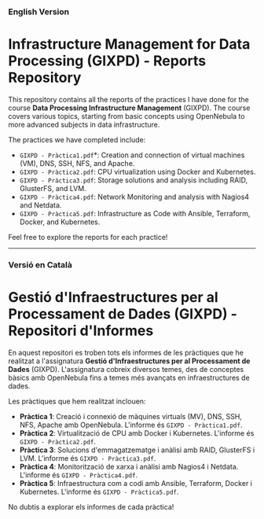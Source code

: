 ### English Version

# Infrastructure Management for Data Processing (GIXPD) - Reports Repository

This repository contains all the reports of the practices I have done for the course **Data Processing Infrastructure Management** (GIXPD). The course covers various topics, starting from basic concepts using OpenNebula to more advanced subjects in data infrastructure. 

The practices we have completed include:

- `GIXPD - Pràctica1.pdf`*: Creation and connection of virtual machines (VM), DNS, SSH, NFS, and Apache. 
- `GIXPD - Pràctica2.pdf`: CPU virtualization using Docker and Kubernetes. 
- `GIXPD - Pràctica3.pdf`: Storage solutions and analysis including RAID, GlusterFS, and LVM. 
- `GIXPD - Pràctica4.pdf`: Network Monitoring and analysis with Nagios4 and Netdata. 
- `GIXPD - Pràctica5.pdf`: Infrastructure as Code with Ansible, Terraform, Docker, and Kubernetes. 

Feel free to explore the reports for each practice!

---

### Versió en Català

# Gestió d'Infraestructures per al Processament de Dades (GIXPD) - Repositori d'Informes

En aquest repositori es troben tots els informes de les pràctiques que he realitzat a l'assignatura **Gestió d'Infraestructures per al Processament de Dades** (GIXPD). L'assignatura cobreix diversos temes, des de conceptes bàsics amb OpenNebula fins a temes més avançats en infraestructures de dades.

Les pràctiques que hem realitzat inclouen:

- **Pràctica 1**: Creació i connexió de màquines virtuals (MV), DNS, SSH, NFS, Apache amb OpenNebula. L'informe és `GIXPD - Pràctica1.pdf`.
- **Pràctica 2**: Virtualització de CPU amb Docker i Kubernetes. L'informe és `GIXPD - Pràctica2.pdf`.
- **Pràctica 3**: Solucions d'emmagatzematge i anàlisi amb RAID, GlusterFS i LVM. L'informe és `GIXPD - Pràctica3.pdf`.
- **Pràctica 4**: Monitorització de xarxa i anàlisi amb Nagios4 i Netdata. L'informe és `GIXPD - Pràctica4.pdf`.
- **Pràctica 5**: Infraestructura com a codi amb Ansible, Terraform, Docker i Kubernetes. L'informe és `GIXPD - Pràctica5.pdf`.

No dubtis a explorar els informes de cada pràctica!
